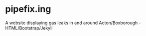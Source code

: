 # pipefix.ing

A website displaying gas leaks in and around Acton/Boxborough - HTML/Bootstrap/Jekyll
